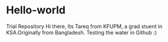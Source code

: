 # Hello-world
Trial Repository
Hi there,
Its Tareq from KFUPM, a grad stuent in KSA.Originally from Bangladesh. Testing the water in Github :)
